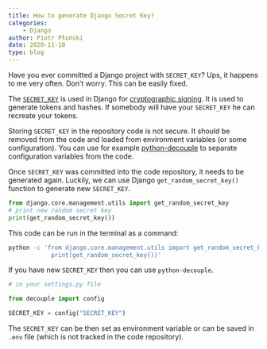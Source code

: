 ```yaml
---
title: How to generate Django Secret Key?
categories:
    - Django
author: Piotr Płoński
date: 2020-11-10
type: blog
---
```



Have you ever committed a Django project with `SECRET_KEY`? Ups, it happens to me very often. Don't worry. This can be easily fixed.

The [`SECRET_KEY`](https://docs.djangoproject.com/en/3.1/ref/settings/#std:setting-SECRET_KEY) is used in Django for [cryptographic signing](https://docs.djangoproject.com/en/3.1/topics/signing/). It is used to generate tokens and hashes. If somebody will have your `SECRET_KEY` he can recreate your tokens.

Storing `SECRET_KEY` in the repository code is not secure. It should be removed from the code and loaded from environment variables (or some configuration).  You can use for example [python-decouple](https://github.com/henriquebastos/python-decouple) to separate configuration variables from the code.

Once `SECRET_KEY` was committed into the code repository, it needs to be generated again. Luckily, we can use Django `get_random_secret_key()` function to generate new `SECRET_KEY`.

```py
from django.core.management.utils import get_random_secret_key
# print new random secret key
print(get_random_secret_key())
```

This code can be run in the terminal as a command:

```bash
python -c 'from django.core.management.utils import get_random_secret_key; \
            print(get_random_secret_key())'
```

If you have new `SECRET_KEY` then you can use `python-decouple`.

```py
# in your settings.py file 

from decouple import config

SECRET_KEY = config("SECRET_KEY")

```

The `SECRET_KEY` can be then set as environment variable or can be saved in `.env` file (which is not tracked in the code repository).